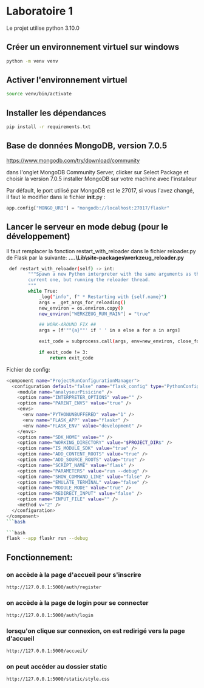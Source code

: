 # Laboratoire 1

Le projet utilise python 3.10.0

## Créer un environnement virtuel sur windows

```bash
python -m venv venv
```

## Activer l'environnement virtuel

```bash
source venv/bin/activate
```

## Installer les dépendances

```bash
pip install -r requirements.txt
```

## Base de données MongoDB, version 7.0.5

https://www.mongodb.com/try/download/community

dans l'onglet MongoDB Community Server, clicker sur Select Package et choisir la version 7.0.5
installer MongoDB sur votre machine avec l'installeur

Par défault, le port utilisé par MongoDB est le 27017, si vous l'avez changé, il faut le modifier
dans le fichier __init__.py :

```python
app.config["MONGO_URI"] = "mongodb://localhost:27017/flaskr"
```

## Lancer le serveur en mode debug (pour le développement)

Il faut remplacer la fonction restart_with_reloader dans le fichier reloader.py de Flask par la suivante:
**....\Lib\site-packages\werkzeug_reloader.py** 
```bash
 def restart_with_reloader(self) -> int:
        """Spawn a new Python interpreter with the same arguments as the
        current one, but running the reloader thread.
        """
        while True:
            _log("info", f" * Restarting with {self.name}")
            args = _get_args_for_reloading()
            new_environ = os.environ.copy()
            new_environ["WERKZEUG_RUN_MAIN"] = "true"

            ## WORK-AROUND FIX ##
            args = [f'""{a}""' if ' ' in a else a for a in args]

            exit_code = subprocess.call(args, env=new_environ, close_fds=False)

            if exit_code != 3:
                return exit_code
 ```

Fichier de config:
```bash
<component name="ProjectRunConfigurationManager">
  <configuration default="false" name="flask_config" type="PythonConfigurationType" factoryName="Python">
    <module name="analyseurPisicine" />
    <option name="INTERPRETER_OPTIONS" value="" />
    <option name="PARENT_ENVS" value="true" />
    <envs>
      <env name="PYTHONUNBUFFERED" value="1" />
      <env name="FLASK_APP" value="flaskr" />
      <env name="FLASK_ENV" value="development" />
    </envs>
    <option name="SDK_HOME" value="" />
    <option name="WORKING_DIRECTORY" value="$PROJECT_DIR$" />
    <option name="IS_MODULE_SDK" value="true" />
    <option name="ADD_CONTENT_ROOTS" value="true" />
    <option name="ADD_SOURCE_ROOTS" value="true" />
    <option name="SCRIPT_NAME" value="flask" />
    <option name="PARAMETERS" value="run --debug" />
    <option name="SHOW_COMMAND_LINE" value="false" />
    <option name="EMULATE_TERMINAL" value="false" />
    <option name="MODULE_MODE" value="true" />
    <option name="REDIRECT_INPUT" value="false" />
    <option name="INPUT_FILE" value="" />
    <method v="2" />
  </configuration>
</component>
```bash

```bash
flask --app flaskr run --debug
```

## Fonctionnement:

### on accède à la page d'accueil pour s'inscrire
```bash
http://127.0.0.1:5000/auth/register
```
### on accède à la page de login pour se connecter
```bash
http://127.0.0.1:5000/auth/login
```

### lorsqu'on clique sur connexion, on est redirigé vers la page d'accueil
```bash
http://127.0.0.1:5000/accueil/
```

### on peut accéder au dossier static
```bash
http://127.0.0.1:5000/static/style.css
```



